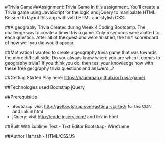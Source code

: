 
#Trivia Game
##Assignment: Trivia Game
In this assignment, You'll create a Trivia game using JavaScript for the logic and jQuery to manipulate HTML. Be sure to layout this app with valid HTML and stylish CSS.



##A geography Trivia
Created during Week 4 Coding Bootcamp. The challenge was to create a timed trivia game. Only 5 seconds were alotted to each question. After all of the questions were finished, the final scoreboard of how well you did would appear.



##Motivation
I wanted to create a geography trivia game that was towards the more difficult side.
Do you always know where you are when it comes to geography trivia? If you think you do, then test your knowledge now with these free geography trivia questions and answers...?

##Getting Started
Play here: https://haamraah.github.io/Trivia-game/


##Technologies used
Bootstrap
jQuery

##Prerequisites
- Bootstrap: visit http://getbootstrap.com/getting-started/ for the CDN and link in html
- jQuery: visit http://code.jquery.com/ and link in html

##Built With
Sublime Text - Text Editor
Bootstrap- Wireframe

##Author
Hamrah - HTML/CSS/JS
